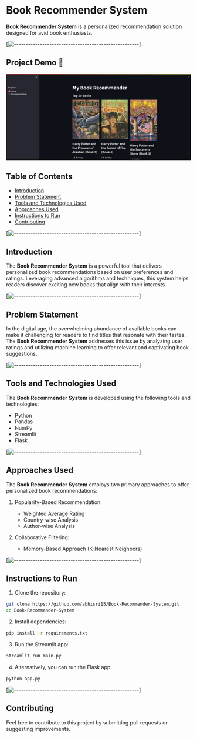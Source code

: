# Book Recommender System

**Book Recommender System** is a personalized recommendation solution designed for avid book enthusiasts.

[![-----------------------------------------------------](https://raw.githubusercontent.com/andreasbm/readme/master/assets/lines/colored.png)]

## Project Demo 🎥

![Demo GIF](gif.gif)

## Table of Contents
- [Introduction](#introduction)
- [Problem Statement](#problem-statement)
- [Tools and Technologies Used](#tools-and-technologies-used)
- [Approaches Used](#approaches-used)
- [Instructions to Run](#instructions-to-run)
- [Contributing](#contributing)

[![-----------------------------------------------------](https://raw.githubusercontent.com/andreasbm/readme/master/assets/lines/colored.png)]

## Introduction

The **Book Recommender System** is a powerful tool that delivers personalized book recommendations based on user preferences and ratings. Leveraging advanced algorithms and techniques, this system helps readers discover exciting new books that align with their interests.

[![-----------------------------------------------------](https://raw.githubusercontent.com/andreasbm/readme/master/assets/lines/colored.png)]

## Problem Statement

In the digital age, the overwhelming abundance of available books can make it challenging for readers to find titles that resonate with their tastes. The **Book Recommender System** addresses this issue by analyzing user ratings and utilizing machine learning to offer relevant and captivating book suggestions.

[![-----------------------------------------------------](https://raw.githubusercontent.com/andreasbm/readme/master/assets/lines/colored.png)]

## Tools and Technologies Used

The **Book Recommender System** is developed using the following tools and technologies:

- Python
- Pandas
- NumPy
- Streamlit
- Flask

[![-----------------------------------------------------](https://raw.githubusercontent.com/andreasbm/readme/master/assets/lines/colored.png)]

## Approaches Used

The **Book Recommender System** employs two primary approaches to offer personalized book recommendations:

1. Popularity-Based Recommendation:
   - Weighted Average Rating
   - Country-wise Analysis
   - Author-wise Analysis

2. Collaborative Filtering:
   - Memory-Based Approach (K-Nearest Neighbors)

[![-----------------------------------------------------](https://raw.githubusercontent.com/andreasbm/readme/master/assets/lines/colored.png)]

## Instructions to Run

1. Clone the repository:

```bash
git clone https://github.com/abhisri15/Book-Recommender-System.git
cd Book-Recommender-System
```

2. Install dependencies:

```bash
pip install -r requirements.txt
```

3. Run the Streamlit app:

```bash
streamlit run main.py
```

4. Alternatively, you can run the Flask app:

```bash
python app.py
```

[![-----------------------------------------------------](https://raw.githubusercontent.com/andreasbm/readme/master/assets/lines/colored.png)]

## Contributing

Feel free to contribute to this project by submitting pull requests or suggesting improvements.
